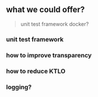 ## what we could offer?
   > unit test framework
   > docker?
### unit test framework 

### how to improve transparency
### how to reduce KTLO
### logging?
